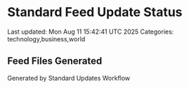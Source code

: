 # Standard Feed Update Status
Last updated: Mon Aug 11 15:42:41 UTC 2025
Categories: technology,business,world

## Feed Files Generated

Generated by Standard Updates Workflow
